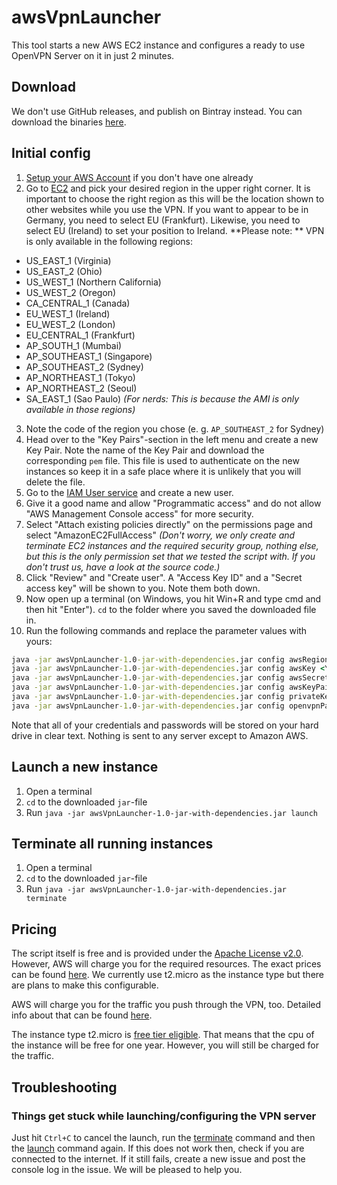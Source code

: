 # awsVpnLauncher
This tool starts a new AWS EC2 instance and configures a ready to use OpenVPN Server on it in just 2 minutes.

## Download
We don't use GitHub releases, and publish on Bintray instead. You can download the binaries [here](https://bintray.com/vatbub/fokprojectsReleases/awsVpnLauncher#downloads).

## Initial config
1. [Setup your AWS Account](https://aws.amazon.com/) if you don't have one already
2. Go to [EC2](https://eu-central-1.console.aws.amazon.com/ec2/v2/home) and pick your desired region in the upper right corner. It is important to choose the right region as this will be the location shown to other websites while you use the VPN. If you want to appear to be in Germany, you need to select EU (Frankfurt). Likewise, you need to select EU (Ireland) to set your position to Ireland. 
  **Please note: ** VPN is only available in the following regions: 
  - US_EAST_1 (Virginia)
  - US_EAST_2 (Ohio)
  - US_WEST_1 (Northern California)
  - US_WEST_2 (Oregon)
  - CA_CENTRAL_1 (Canada)
  - EU_WEST_1 (Ireland)
  - EU_WEST_2 (London)
  - EU_CENTRAL_1 (Frankfurt)
  - AP_SOUTH_1 (Mumbai)
  - AP_SOUTHEAST_1 (Singapore)
  - AP_SOUTHEAST_2 (Sydney)
  - AP_NORTHEAST_1 (Tokyo)
  - AP_NORTHEAST_2 (Seoul)
  - SA_EAST_1 (Sao Paulo)
  *(For nerds: This is because the AMI is only available in those regions)*
3. Note the code of the region you chose (e. g. `AP_SOUTHEAST_2` for Sydney)
4. Head over to the "Key Pairs"-section in the left menu and create a new Key Pair. Note the name of the Key Pair and download the corresponding `pem` file. This file is used to authenticate on the new instances so keep it in a safe place where it is unlikely that you will delete the file.
5. Go to the [IAM User service](https://console.aws.amazon.com/iam/home?region=ap-southeast-2#/users) and create a new user.
6. Give it a good name and allow "Programmatic access" and do not allow "AWS Management Console access" for more security.
7. Select "Attach existing policies directly" on the permissions page and select "AmazonEC2FullAccess" *(Don't worry, we only create and terminate EC2 instances and the required security group, nothing else, but this is the only permission set that we tested the script with. If you don't trust us, have a look at the source code.)*
8. Click "Review" and "Create user". A "Access Key ID" and a "Secret access key" will be shown to you. Note them both down.
9. Now open up a terminal (on Windows, you hit Win+R and type cmd and then hit "Enter"). `cd` to the folder where you saved the downloaded file in.
10. Run the following commands and replace the parameter values with yours:
```cmd
java -jar awsVpnLauncher-1.0-jar-with-dependencies.jar config awsRegion <The code of the region you chose>
java -jar awsVpnLauncher-1.0-jar-with-dependencies.jar config awsKey <Your Access Key ID>
java -jar awsVpnLauncher-1.0-jar-with-dependencies.jar config awsSecret <Secret access Key>
java -jar awsVpnLauncher-1.0-jar-with-dependencies.jar config awsKeyPairName <The name of the key pair you created>
java -jar awsVpnLauncher-1.0-jar-with-dependencies.jar config privateKeyFile C:\path\to\the\private\keyFile.pem
java -jar awsVpnLauncher-1.0-jar-with-dependencies.jar config openvpnPassword <The password for the vpn server that you wish to use>
```

Note that all of your credentials and passwords will be stored on your hard drive in clear text. Nothing is sent to any server except to Amazon AWS.

## Launch a new instance
1. Open a terminal
2. `cd` to the downloaded `jar`-file
3. Run `java -jar awsVpnLauncher-1.0-jar-with-dependencies.jar launch`

## Terminate all running instances
1. Open a terminal
2. `cd` to the downloaded `jar`-file
3. Run `java -jar awsVpnLauncher-1.0-jar-with-dependencies.jar terminate`

## Pricing
The script itself is free and is provided under the [Apache License v2.0](https://github.com/vatbub/awsVpnLauncher/blob/master/LICENSE.txt). 
However, AWS will charge you for the required resources. The exact prices can be found [here](https://aws.amazon.com/marketplace/pp/B00MI40CAE/ref=mkt_wir_openvpn_byol#pricing-box).
We currently use t2.micro as the instance type but there are plans to make this configurable.

AWS will charge you for the traffic you push through the VPN, too. Detailed info about that can be found [here](https://aws.amazon.com/ec2/pricing/on-demand/#Data_Transfer).

The instance type t2.micro is [free tier eligible](https://aws.amazon.com/free/). That means that the cpu of the instance will be free for one year. However, you will still be charged for the traffic.

## Troubleshooting
### Things get stuck while launching/configuring the VPN server
Just hit `Ctrl+C` to cancel the launch, run the [terminate](#terminate-all-running-instances) command and then the [launch](#launch-a-new-instance) command again. If this does not work then, check if you are connected to the internet. If it still fails, create a new issue and post the console log in the issue. We will be pleased to help you.
